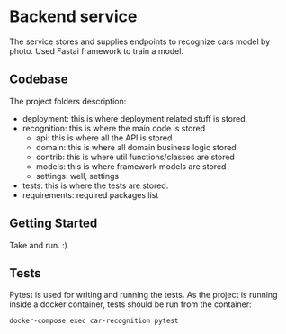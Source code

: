 # Backend service

The service stores and supplies endpoints to recognize cars model by photo. 
Used Fastai framework to train a model.



## Codebase

The project folders description:

- deployment: this is where deployment related stuff is stored.
- recognition: this is where the main code is stored
    - api: this is where all the API is stored
    - domain: this is where all domain business logic stored
    - contrib: this is where util functions/classes are stored
    - models: this is where framework models are stored
    - settings: well, settings
- tests: this is where the tests are stored.
- requirements: required packages list


## Getting Started

Take and run. :)

## Tests

Pytest is used for writing and running the tests. 
As the project is running inside a docker container, tests should be run from the container:

```bash
docker-compose exec car-recognition pytest
```
